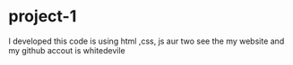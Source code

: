 # project-1
I developed this code is using html ,css, js aur two see the my website and my github accout is whitedevile   
